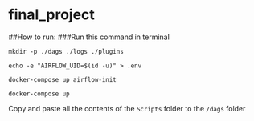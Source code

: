 # final_project

##How to run:
###Run this command in terminal
```
mkdir -p ./dags ./logs ./plugins
```
```
echo -e "AIRFLOW_UID=$(id -u)" > .env
```
```
docker-compose up airflow-init
```
```
docker-compose up
```
Copy and paste all the contents of the `Scripts` folder to the `/dags` folder 
